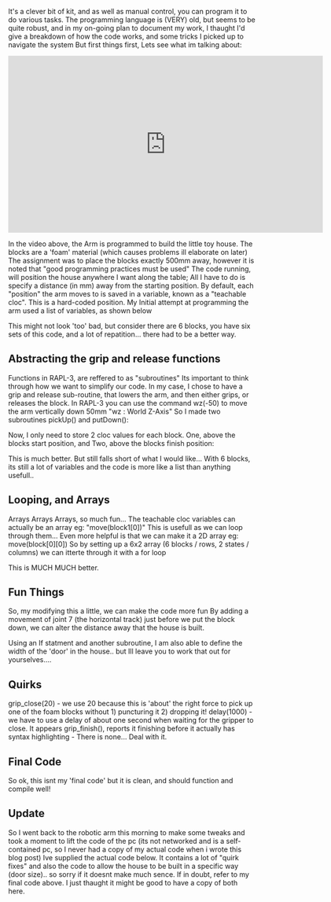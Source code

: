 It's a clever bit of kit, and as well as manual control, you can program it to
do various tasks. The programming language is (VERY) old, but seems to be
quite robust, and in my on-going plan to document my work, I thaught I'd give
a breakdown of how the code works, and some tricks I picked up to navigate the
system But first things first, Lets see what im talking about:  

<iframe width="640" height="360" src="https://www.youtube.com/embed/OQa0oXJF0Vw" frameborder="0" allowfullscreen></iframe>

In the video
above, the Arm is programmed to build the little toy house. The blocks are a
'foam' material (which causes problems ill elaborate on later) The assignment
was to place the blocks exactly 500mm away, however it is noted that "good
programming practices must be used" The code running, will position the house
anywhere I want along the table; All I have to do is specify a distance (in
mm) away from the starting position. By default, each "position" the arm moves
to is saved in a variable, known as a "teachable cloc". This is a hard-coded
position. My Initial attempt at programming the arm used a list of variables,
as shown below 
<script src="https://gist.github.com/calumk/9344edb3b580f1b19f2f.js?file=initialCode.r3"></script>

This might not look 'too' bad, but
consider there are 6 blocks, you have six sets of this code, and a lot of
repatition... there had to be a better way.

## Abstracting the grip and release functions

Functions in RAPL-3, are reffered to as "subroutines" Its important to think
through how we want to simplify our code. In my case, I chose to have a grip
and release sub-routine, that lowers the arm, and then either grips, or
releases the block. In RAPL-3 you can use the command wz(-50) to move the arm
vertically down 50mm "wz : World Z-Axis" So I made two subroutines pickUp()
and putDown(): 

<script src="https://gist.github.com/calumk/9344edb3b580f1b19f2f.js?file=subroutines.r3"></script>

 Now, I only need to store 2 cloc
values for each block. One, above the blocks start position, and Two, above
the blocks finish position: 

<script src="https://gist.github.com/calumk/9344edb3b580f1b19f2f.js?file=slightlyBetterCode.r3"></script>

This is much better. But still falls short of what I would like... With 6 blocks, its still
a lot of variables and the code is more like a list than anything usefull..

## Looping, and Arrays

Arrays Arrays Arrays, so much fun... The teachable cloc variables can actually
be an array eg: "move(block1[0])" This is usefull as we can loop through
them... Even more helpful is that we can make it a 2D array eg:
move(block[0][0]) So by setting up a 6x2 array (6 blocks / rows, 2 states /
columns) we can itterte through it with a for loop

<script src="https://gist.github.com/calumk/9344edb3b580f1b19f2f.js?file=muchBetterCode.r3"></script>

 This is MUCH MUCH better.

## Fun Things

So, my modifying this a little, we can make the code more fun By adding a
movement of joint 7 (the horizontal track) just before we put the block down,
we can alter the distance away that the house is built.

<script src="https://gist.github.com/calumk/9344edb3b580f1b19f2f.js?file=funCode1.r3"></script>

Using an If statment and another subroutine, I am
also able to define the width of the 'door' in the house.. but Ill leave you
to work that out for yourselves....

## Quirks

grip_close(20) - we use 20 because this is 'about' the right force to pick up
one of the foam blocks without 1) puncturing it 2) dropping it! delay(1000) -
we have to use a delay of about one second when waiting for the gripper to
close. It appears grip_finish(), reports it finishing before it actually has
syntax highlighting - There is none... Deal with it.

## Final Code

So ok, this isnt my 'final code' but it is clean, and should function and
compile well! 

<script src="https://gist.github.com/calumk/9344edb3b580f1b19f2f.js?file=finalCode.r3"></script>



##  Update

So I went back to the robotic arm this morning to make some tweaks and took a
moment to lift the code of the pc (its not networked and is a self-contained
pc, so I never had a copy of my actual code when i wrote this blog post) Ive
supplied the actual code below. It contains a lot of "quirk fixes" and also
the code to allow the house to be built in a specific way (door size).. so
sorry if it doesnt make much sence. If in doubt, refer to my final code above.
I just thaught it might be good to have a copy of both here.

<script src="https://gist.github.com/calumk/9344edb3b580f1b19f2f.js?file=finalCode2.r3"></script>
